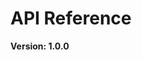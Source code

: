 # API Reference
**Version: 1.0.0**

<!--hide_directive```{eval-rst}
.. swagger-plugin:: api-docs/openapi.yaml
```hide_directive-->